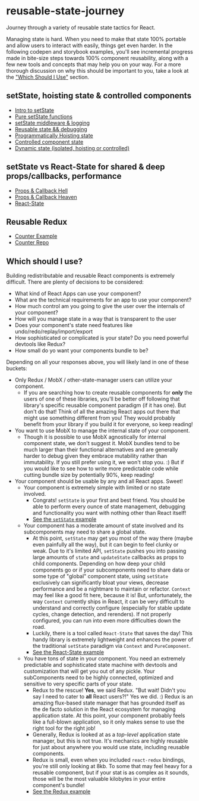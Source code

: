 # reusable-state-journey
Journey through a variety of reusable state tactics for React.

Managing state is hard. When you need to make that state 100% portable and allow users to interact with easily, things get even harder.  In the following codepen and storybook examples, you'll see incremental progress made in bite-size steps towards 100% component reusability, along with a few new tools and concepts that may help you on your way. For a more thorough discussion on why this should be important to you, take a look at the ["Which Should I Use"](#which-should-i-use) section.

## setState, hoisting state & controlled components
- [Intro to setState](https://codepen.io/tannerlinsley/pen/rmjOaQ?editors=0010)
- [Pure setState functions](https://codepen.io/tannerlinsley/pen/LyzZZO?editors=0010)
- [setState middleware & logging](https://codepen.io/tannerlinsley/pen/bWgVWa?editors=0011)
- [Reusable state && debugging](https://codepen.io/tannerlinsley/pen/JNEYMd?editors=0011)
- [Programmatically Hoisting state](https://codepen.io/tannerlinsley/pen/OmWyqZ?editors=0011)
- [Controlled component state](https://codepen.io/tannerlinsley/pen/oWBbop?editors=0011)
- [Dynamic state (isolated, hoisting or controlled)](https://codepen.io/tannerlinsley/pen/OmWMLE?editors=0011)

## setState vs React-State for shared & deep props/callbacks, performance

- [Props & Callback Hell](https://codepen.io/tannerlinsley/pen/vmgGLP?editors=0010)
- [Props & Callback Heaven](https://codepen.io/tannerlinsley/pen/zwNqbM?editors=0010)
- [React-State](https://github.com/tannerlinsley/react-state)

## Reusable Redux

- [Counter Example](https://codepen.io/tannerlinsley/pen/YVNWap?editors=0011)
- [Counter Repo](https://github.com/tannerlinsley/reusable-components-with-redux)

## Which should I use?

Building redistributable and reusable React components is extremely difficult. There are plenty of decisions to be considered:
- What kind of React Apps can use your component?
- What are the technical requirements for an app to use your component?
- How much control am you going to give the user over the internals of your component?
- How will you manage state in a way that is transparent to the user
- Does your component's state need features like undo/redo/replay/import/export
- How sophisticated or complicated is your state? Do you need powerful devtools like Redux?
- How small do yo want your components bundle to be?

Depending on all your responses above, you will likely land in one of these buckets:
- Only Redux / MobX / other-state-manager users can utilize your component.
  - If you are searching how to create reusable components for **only** the users of one of these libraries, you'll be better off following that library's specific reusable component paradigm (if it has one). But don't do that! Think of all the amazing React apps out there that might use something different from you! They would probably benefit from your library if you build it for everyone, so keep reading!
- You want to use MobX to manage the internal state of your component.
  - Though it is possible to use MobX agnostically for internal component state, we don't suggest it. MobX bundles tend to be much larger than their functional alternatives and are generally harder to debug given they embrace mutability rather than immutability. If you still prefer using it, we won't stop you. :) But if you would like to see how to write more predictable code while cutting bundle size by potentially 90%, keep reading!
- Your component should be usable by any and all React apps. Sweet!
  - Your component is extremely simple with limited or no state involved.
    - Congrats! `setState` is your first and best friend. You should be able to perform every ounce of state management, debugging and functionality you want with nothing other than React itself!
    - [See the `setState` example](#setstate-hoisting-state--controlled-components)
  - Your component has a moderate amount of state involved and its subcomponents may need to share a global state.
    - At this point, `setState` may get you most of the way there (maybe even painfully all the way), but it can begin to feel clunky or weak. Due to it's limited API, `setState` pushes you into passing large amounts of `state` and `updateState` callbacks as props to child components.  Depending on how deep your child components go or if your subcomponents need to share data or some type of "global" component state, using `setState` exclusively can significantly bloat your views, decrease performance and be a nightmare to maintain or refactor. `Context` may feel like a good fit here, because it is! But, unfortunately, the way `Context` currently ships in React, it can be very difficult to understand and correctly configure (especially for stable update cycles, change detection, and rerenders). If not properly configured, you can run into even more difficulties down the road.
    - Luckily, there is a tool called `React-State` that saves the day! This handy library is extremely lightweight and enhances the power of the traditional `setState` paradigm via `Context` and `PureComponent`.
    - [See the React-State example](#setstate-vs-react-state-for-shared--deep-propscallbacks-performance)
  - You have tons of state in your component. You need an extremely predictable and sophisticated state machine with devtools and customization that will get you out of any pickle. Your subComponents need to be highly connected, optimized and sensitive to very specific parts of your state.
    - Redux to the rescue! **Yes**, we said Redux. "But wait! Didn't you say I need to cater to **all** React users?!" Yes we did. :) Redux is an amazing flux-based state manager that has grounded itself as the de facto solution in the React ecosystem for managing application state. At this point, your component probably feels like a full-blown application, so it only makes sense to use the right tool for the right job!
    - Generally, Redux is looked at as a *top-level* application state manager, but this is not true. It's mechanics are highly reusable for just about anywhere you would use state, including reusable components.
    - Redux is small, even when you included `react-redux` bindings, you're still only looking at 8kb. To some that may feel heavy for a reusable component, but if your stat is as complex as it sounds, those will be the most valuable kilobytes in your entire component's bundle!
    - [See the Redux example](#reusable-redux)
